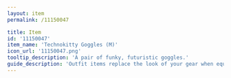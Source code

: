 ```yaml
---
layout: item
permalink: /11150047

title: Item
id: '11150047'
item_name: 'Technokitty Goggles (M)'
icon_url: '11150047.png'
tooltip_description: 'A pair of funky, futuristic goggles.'
guide_description: 'Outfit items replace the look of your gear when equipped.'
---
```

